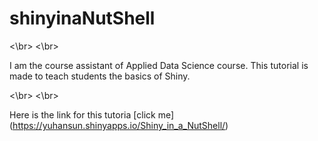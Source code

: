 # shinyinaNutShell
<\br>
<\br>


I am the course assistant of Applied Data Science course. This tutorial is made to teach students the basics of Shiny.

<\br>
<\br>

Here is the link for this tutoria [click me] (https://yuhansun.shinyapps.io/Shiny_in_a_NutShell/)
